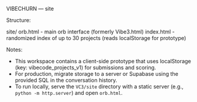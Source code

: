 VIBECHURN — site

Structure:

site/
  orb.html   - main orb interface (formerly Vibe3.html)
  index.html - randomized index of up to 30 projects (reads localStorage for prototype)

Notes:
- This workspace contains a client-side prototype that uses localStorage (key: vibecode_projects_v1) for submissions and scoring.
- For production, migrate storage to a server or Supabase using the provided SQL in the conversation history.
- To run locally, serve the `VC3/site` directory with a static server (e.g., `python -m http.server`) and open `orb.html`.
